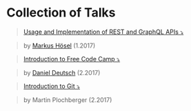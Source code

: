 # Collection of Talks

>[Usage and Implementation of REST and GraphQL APIs ⤵️](https://github.com/FCCVienna/FCCVienna/raw/master/talks/rest_graphql.ppt)

> by [Markus Hösel](http://www.hoeselm.at) (1.2017)

>[Introduction to Free Code Camp ⤵️](https://prezi.com/r3s3kjl_yfln/intro-free-code-camp/)

> by [Daniel Deutsch](http://www.hoeselm.at) (2.2017)

>[Introduction to Git ⤵️]()

> by Martin Plochberge­r (2.2017)
